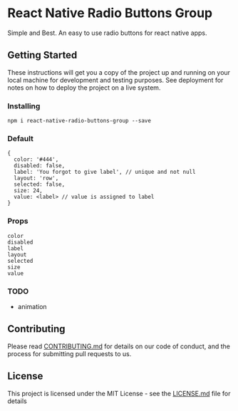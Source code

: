 # React Native Radio Buttons Group
Simple and Best. An easy to use radio buttons for react native apps.

## Getting Started

These instructions will get you a copy of the project up and running on your local machine for development and testing purposes. See deployment for notes on how to deploy the project on a live system.

### Installing

```
npm i react-native-radio-buttons-group --save
```

### Default
```
{
  color: '#444',
  disabled: false,
  label: 'You forgot to give label', // unique and not null
  layout: 'row',
  selected: false,
  size: 24,
  value: <label> // value is assigned to label
}
```

### Props
```
color 
disabled
label
layout
selected
size
value
```

### TODO
- animation

## Contributing

Please read [CONTRIBUTING.md](https://gist.github.com/PurpleBooth/b24679402957c63ec426) for details on our code of conduct, and the process for submitting pull requests to us.

## License

This project is licensed under the MIT License - see the [LICENSE.md](LICENSE.md) file for details
